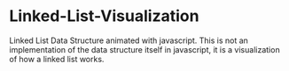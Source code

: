 # Linked-List-Visualization
Linked List Data Structure animated with javascript. This is not an implementation of the data structure itself in javascript, it is a visualization of how a linked list works.
